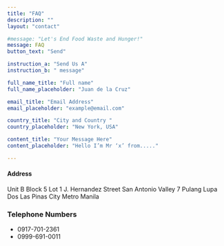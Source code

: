 ```yaml
---
title: "FAQ"
description: ""
layout: "contact"

#message: "Let's End Food Waste and Hunger!"
message: FAQ
button_text: "Send"

instruction_a: "Send Us A"
instruction_b: " message"

full_name_title: "Full name"
full_name_placeholder: "Juan de la Cruz"

email_title: "Email Address"
email_placeholder: "example@email.com"

country_title: "City and Country "
country_placeholder: "New York, USA"

content_title: "Your Message Here"
content_placeholder: "Hello I’m Mr ‘x’ from....."

---
```




#### Address

Unit B Block 5 Lot 1 J. Hernandez Street San Antonio Valley 7 Pulang Lupa Dos Las Pinas City Metro Manila 

### Telephone Numbers

- 0917-701-2361 
- 0999-691-0011

